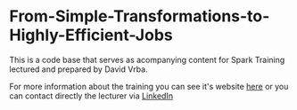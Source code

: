 # From-Simple-Transformations-to-Highly-Efficient-Jobs
This is a code base that serves as acompanying content for Spark Training lectured and prepared by David Vrba.

For more information about the training you can see it's website <a href="http://www.datascript.cz/kurzy/open-source/apache-spark-od-jednoduchych-transformaci-po-vysoce-vykonne-joby/">here</a> or you can contact directly the lecturer via <a href="www.linkedin.com/in/vrba-david">LinkedIn</a>
